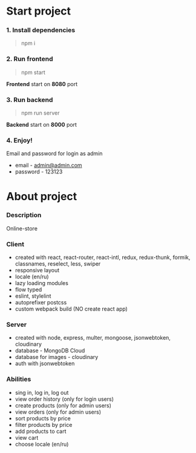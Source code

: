 # Start project

### 1. Install dependencies
> npm i

### 2. Run frontend
> npm start

**Frontend** start on **8080** port

### 3. Run backend
> npm run server

**Backend** start on **8000** port

### 4. Enjoy!

Email and password for login as admin
- email - admin@admin.com
- password - 123123


# About project

### Description
Online-store

### Client
- created with react, react-router, react-intl, redux, redux-thunk, formik, classnames, reselect, less, swiper
- responsive layout
- locale (en/ru)
- lazy loading modules
- flow typed
- eslint, stylelint
- autoprefixer postcss
- custom webpack build (NO create react app)

### Server
- created with node, express, multer, mongoose, jsonwebtoken, cloudinary
- database - MongoDB Cloud
- database for images - cloudinary
- auth with jsonwebtoken

### Abilities
- sing in, log in, log out
- view order history (only for login users)
- create products (only for admin users)
- view orders (only for admin users)
- sort products by price
- filter products by price
- add products to cart
- view cart
- choose locale (en/ru)
